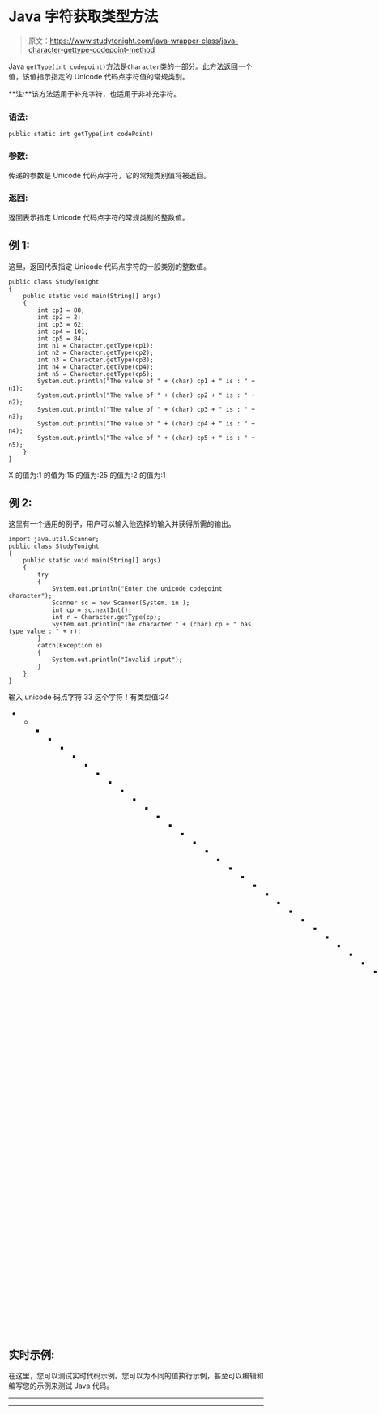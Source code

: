 # Java 字符获取类型方法

> 原文：<https://www.studytonight.com/java-wrapper-class/java-character-gettype-codepoint-method>

Java `getType(int codepoint)`方法是`Character`类的一部分。此方法返回一个值，该值指示指定的 Unicode 代码点字符值的常规类别。

**注:**该方法适用于补充字符，也适用于非补充字符。

### 语法:

```
public static int getType(int codePoint) 
```

### 参数:

传递的参数是 Unicode 代码点字符，它的常规类别值将被返回。

### 返回:

返回表示指定 Unicode 代码点字符的常规类别的整数值。

## 例 1:

这里，返回代表指定 Unicode 代码点字符的一般类别的整数值。

```
public class StudyTonight 
{
	public static void main(String[] args) 
	{
		int cp1 = 88;
		int cp2 = 2;
		int cp3 = 62;
		int cp4 = 101;
		int cp5 = 84;
		int n1 = Character.getType(cp1);
		int n2 = Character.getType(cp2);
		int n3 = Character.getType(cp3);
		int n4 = Character.getType(cp4);
		int n5 = Character.getType(cp5);
		System.out.println("The value of " + (char) cp1 + " is : " + n1);
		System.out.println("The value of " + (char) cp2 + " is : " + n2);
		System.out.println("The value of " + (char) cp3 + " is : " + n3);
		System.out.println("The value of " + (char) cp4 + " is : " + n4);
		System.out.println("The value of " + (char) cp5 + " is : " + n5);
	}
}
```

X 的值为:1
的值为:15
的值为:25
的值为:2
的值为:1

## 例 2:

这里有一个通用的例子，用户可以输入他选择的输入并获得所需的输出。

```
import java.util.Scanner;
public class StudyTonight 
{
	public static void main(String[] args) 
	{
		try 
		{
			System.out.println("Enter the unicode codepoint character");
			Scanner sc = new Scanner(System. in );
			int cp = sc.nextInt();
			int r = Character.getType(cp);
			System.out.println("The character " + (char) cp + " has type value : " + r);
		}
		catch(Exception e) 
		{
			System.out.println("Invalid input");
		}
    }
}
```

输入 unicode 码点字符
33
这个字符！有类型值:24
* * * * * * * * * * * * * * * * * * * * * * * * * * * * * * * * * * * * * * * * * * * T4】输入 unicode 码点字符
121
字符 y 有类型值:2

## 实时示例:

在这里，您可以测试实时代码示例。您可以为不同的值执行示例，甚至可以编辑和编写您的示例来测试 Java 代码。

* * *

* * *